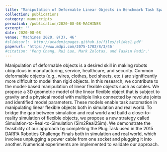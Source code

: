 ```yaml
---
title: "Manipulation of Deformable Linear Objects in Benchmark Task Spaces"
collection: publications
category: manuscripts
permalink: /publication/2020-08-08-MACHINES
excerpt: ''
date: 2020-08-08
venue: 'Machines 2020, 8(3), 46'
#slidesurl: 'http://academicpages.github.io/files/slides1.pdf'
paperurl: 'https://www.mdpi.com/2075-1702/8/3/46'
#citation: 'Peng Chang, Rui Luo, Mark Zolotas, and Taskin Padir.'
---
```


Manipulation of deformable objects is a desired skill in making robots ubiquitous in manufacturing, service, healthcare, and security. Common deformable objects (e.g., wires, clothes, bed sheets, etc.) are significantly more difficult to model than rigid objects. In this research, we contribute to the model-based manipulation of linear flexible objects such as cables. We propose a 3D geometric model of the linear flexible object that is subject to gravity and a physical model with multiple links connected by revolute joints and identified model parameters. These models enable task automation in manipulating linear flexible objects both in simulation and real world. To bridge the gap between simulation and real world and build a close-to-reality simulation of flexible objects, we propose a new strategy called Simulation-to-Real-to-Simulation (Sim2Real2Sim). We demonstrate the feasibility of our approach by completing the Plug Task used in the 2015 DARPA Robotics Challenge Finals both in simulation and real world, which involves unplugging a power cable from one socket and plugging it into another. Numerical experiments are implemented to validate our approach.
